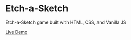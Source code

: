 # Etch-a-Sketch

Etch-a-Sketch game built with HTML, CSS, and Vanilla JS

[Live Demo](https://akirazian.github.io/etch-a-sketch/)
